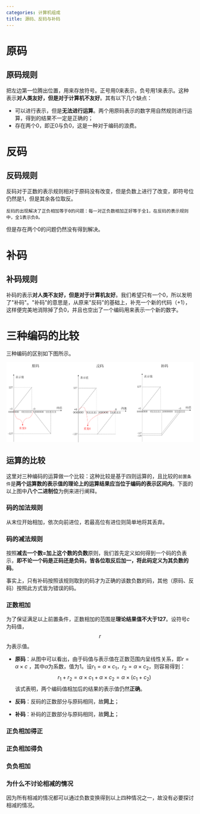 ```yaml
---
categories: 计算机组成
title: 源码、反码与补码
---
```


# 原码

## 原码规则

把左边第一位腾出位置，用来存放符号。正号用0来表示，负号用1来表示。这种表示**对人类友好，但是对于计算机不友好**。其有以下几个缺点：

- 可以进行表示，但是**无法进行运算**。两个用原码表示的数字用自然规则进行运算，得到的结果不一定是正确的；
- 存在两个0，即正0与负0，这是一种对于编码的浪费。

# 反码

## 反码规则

反码对于正数的表示规则相对于原码没有改变，但是负数上进行了改变，即符号位仍然是1，但是其余各位取反。

`反码的出现解决了正负相加等于0的问题：每一对正负数相加正好等于全1，在反码的表示规则中，全1表示负0。`

但是存在两个0的问题仍然没有得到解决。

# 补码

## 补码规则

补码的表示**对人类不友好，但是对于计算机友好**。我们希望只有一个0，所以发明了"补码"。"补码"的意思是，从原来"反码"的基础上，补充一个新的代码（+1），这样便完美地消除掉了负0，并且也空出了一个编码用来表示一个新的数字。

# 三种编码的比较

三种编码的区别如下图所示。

![](../../img/forms.png)

## 运算的比较

这里对三种编码的运算做一个比较：这种比较是基于四则运算的，且比较的`前置条件`是**两个运算数的表示值的理论上的运算结果应当位于编码的表示区间内**。下面的以上图中**八个二进制位**为例来进行阐释。

### 码的加法规则

从末位开始相加，依次向前进位，若最高位有进位则简单地将其丢弃。

### 码的减法规则

按照**减去一个数=加上这个数的负数**原则，我们首先定义如何得到一个码的负表示，**即不论一个码是正码还是负码，皆各位取反后加一，将此码定义为其负数的码**。

事实上，只有补码按照该规则取到的码才为正确的该数负数的码，其他（原码、反码）按照此方式皆为错误的码。

### 正数相加

为了保证满足以上前置条件，正数相加的范围是**理论结果值不大于127**。设符号$c$为码值，$$r$$为表示值。

- **原码**：从图中可以看出，由于码值与表示值在正数范围内呈线性关系，即$r=\alpha \times c$ ，其中$\alpha$为系数，值为1。设$r_{1}=\alpha \times c_{1}$，$r_{2}=\alpha \times c_{2}$，则容易得到：
  $$
  r_{1}+r_{2}=\alpha \times c_{1}+\alpha \times c_{2}=\alpha \times(c_{1}+c_{2})
  $$
  该式表明，两个编码值相加后的结果的表示值仍然**正确**。

- **反码**：反码的正数部分与原码相同，故**同上**；

- **补码**：补码的正数部分与原码相同，故**同上**；

### 正负相加得正

### 正负相加得负

### 负负相加

### 为什么不讨论相减的情况

因为所有相减的情况都可以通过负数变换得到以上四种情况之一，故没有必要探讨相减的情况。 